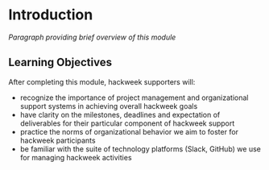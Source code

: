# Introduction

*Paragraph providing brief overview of this module*

## Learning Objectives

After completing this module, hackweek supporters will:

* recognize the importance of project management and organizational support systems in achieving overall hackweek goals
* have clarity on the milestones, deadlines and expectation of deliverables for their particular component of hackweek support
* practice the norms of organizational behavior we aim to foster for hackweek participants
* be familiar with the suite of technology platforms (Slack, GitHub) we use for managing hackweek activities


